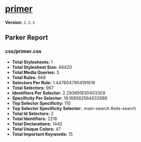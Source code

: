 # [primer]( http://primercss.io )

**Version:** `2.3.3`

## Parker Report

### css/primer.css

- **Total Stylesheets:** 1
- **Total Stylesheet Size:** 48420
- **Total Media Queries:** 3
- **Total Rules:** 668
- **Selectors Per Rule:** 1.4476047904191616
- **Total Selectors:** 967
- **Identifiers Per Selector:** 2.293691830403309
- **Specificity Per Selector:** 18.168562564632886
- **Top Selector Specificity:** 110
- **Top Selector Specificity Selector:** .main-search #site-search
- **Total Id Selectors:** 2
- **Total Identifiers:** 2218
- **Total Declarations:** 1442
- **Total Unique Colors:** 47
- **Total Important Keywords:** 15
